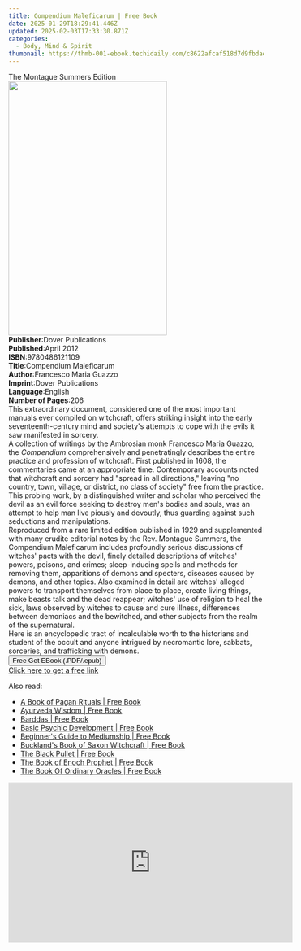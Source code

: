 ```yaml
---
title: Compendium Maleficarum | Free Book
date: 2025-01-29T18:29:41.446Z
updated: 2025-02-03T17:33:30.871Z
categories:
  - Body, Mind & Spirit
thumbnail: https://thmb-001-ebook.techidaily.com/c8622afcaf518d7d9fbdae071f162da124a3d2d989eba6a9ee6a50d3d3e29b5f.jpg
---
```

<main id="book-container">
  <div class="flex flex-col">
    <div class="book-brief flex-1 py-6 px-4 sm:p-6 md:py-10 md:px-8">
      <!-- brief-->
      <div class="book-brief-main">The Montague Summers Edition</div>
    </div>
    <div
      class="book-meta-info flex-1 grid gap-4 col-start-1 col-end-3 row-start-1 sm:mb-6 sm:grid-cols-4 lg:gap-6 lg:col-start-2 lg:row-end-6 lg:row-span-6 lg:mb-0"
    >
      <div
        class="book-meta-info-left place-content-center mt-4 p-4 text-sm leading-6 col-start-2 col-span-2 dark:text-slate-400"
      >
        <img
          class="w-full h-500 object-cover rounded-lg sm:h-255 sm:col-span-2 lg:col-span-full"
          src="https://img-001-ebook.techidaily.com/dc2ac78c66d9543cbf74897a01f5072d78898730af6387224ead07252b025e4f.jpg"
          alt=""
          width="312"
          height="500"
        />
      </div>
      <div
        class="book-meta-info-right mt-2 col-start-1 row-start-2 col-span-3 self-center"
      >
        <!-- meta data  -->
        <div class="flex flex-col px-4 md:px-8">
          <div class="flex-1">
            <strong>Publisher</strong>:<span class="px-2"
              >Dover Publications</span
            >
          </div>
          <div class="flex-1">
            <strong>Published</strong>:<span class="px-2">April 2012</span>
          </div>
          <div class="flex-1">
            <strong>ISBN</strong>:<span class="px-2">9780486121109</span>
          </div>
          <div class="flex-1">
            <strong>Title</strong>:<span class="px-2"
              >Compendium Maleficarum</span
            >
          </div>
          <div class="flex-1">
            <strong>Author</strong>:<span class="px-2"
              >Francesco Maria Guazzo</span
            >
          </div>
          <div class="flex-1">
            <strong>Imprint</strong>:<span class="px-2"
              >Dover Publications</span
            >
          </div>
          <div class="flex-1">
            <strong>Language</strong>:<span class="px-2">English</span>
          </div>
          <div class="flex-1">
            <strong>Number of Pages</strong>:<span class="px-2">206</span>
          </div>
        </div>
      </div>
    </div>
    <div class="book-description flex-1 py-6 px-4 sm:p-6 md:py-10 md:px-8">
      <div class="book-description-main">
        <div accordion-content="" id="description">
          This extraordinary document, considered one of the most important
          manuals ever compiled on witchcraft, offers striking insight into the
          early seventeenth-century mind and society's attempts to cope with the
          evils it saw manifested in sorcery.<br />A collection of writings by
          the Ambrosian monk Francesco Maria Guazzo, the
          <i>Compendium</i> comprehensively and penetratingly describes the
          entire practice and profession of witchcraft. First published in 1608,
          the commentaries came at an appropriate time. Contemporary accounts
          noted that witchcraft and sorcery had "spread in all directions,"
          leaving "no country, town, village, or district, no class of society"
          free from the practice. This probing work, by a distinguished writer
          and scholar who perceived the devil as an evil force seeking to
          destroy men's bodies and souls, was an attempt to help man live
          piously and devoutly, thus guarding against such seductions and
          manipulations.<br />Reproduced from a rare limited edition published
          in 1929 and supplemented with many erudite editorial notes by the Rev.
          Montague Summers, the Compendium Maleficarum includes profoundly
          serious discussions of witches' pacts with the devil, finely detailed
          descriptions of witches' powers, poisons, and crimes; sleep-inducing
          spells and methods for removing them, apparitions of demons and
          specters, diseases caused by demons, and other topics. Also examined
          in detail are witches' alleged powers to transport themselves from
          place to place, create living things, make beasts talk and the dead
          reappear; witches' use of religion to heal the sick, laws observed by
          witches to cause and cure illness, differences between demoniacs and
          the bewitched, and other subjects from the realm of the
          supernatural.<br />Here is an encyclopedic tract of incalculable worth
          to the historians and student of the occult and anyone intrigued by
          necromantic lore, sabbats, sorceries, and trafficking with demons.
        </div>
        <div class="accordion-fader"></div>
      </div>
    </div>
    <div class="book-excerpts flex-1 py-6 px-4 sm:p-6 md:py-10 md:px-8"></div>
    <div
      class="book-about-author flex-1 py-6 px-4 sm:p-6 md:py-10 md:px-8"
    ></div>
    <div class="book-free-get flex-1 py-6 px-4 sm:p-6 md:py-10 md:px-8">
      <button
        id="btn-free-get"
        class="bg-blue-500 hover:bg-blue-700 text-white font-bold py-2 px-4 rounded"
      >
        Free Get EBook (.PDF/.epub)
      </button>
      <div id="countdown-display" class="px-2 text-lg mt-2"></div>
      <a
        id="free-link"
        class="hidden bg-blue-500 hover:bg-blue-700 text-white font-bold py-2 px-4 rounded"
        href="https://www.ebooks.com/en-us/book/96418164/compendium-maleficarum/francesco-maria-guazzo/"
        target="_blank"
        >Click here to get a free link</a
      >
    </div>
    <script>
      let countdownTime = 0;
      let countdownInterval = null;
      document
        .getElementById('btn-free-get')
        .addEventListener('click', startCountdown);
      function startCountdown() {
        countdownTime = new Date().getTime() + 60000 * 3;
        countdownInterval = setInterval(updateCountdown, 1000);
        document.getElementById('btn-free-get').disabled = true;
        document
          .getElementById('btn-free-get')
          .classList.add('bg-gray-500', 'cursor-not-allowed');
      }
      function updateCountdown() {
        let currentTime = new Date().getTime();
        let timeLeft = countdownTime - currentTime;
        let secondsLeft = Math.floor(timeLeft / 1000);
        document.getElementById('countdown-display').innerHTML =
          `Remaining time: ${secondsLeft} seconds.`;
        if (secondsLeft <= 0) {
          clearInterval(countdownInterval);
          document.getElementById('btn-free-get').classList.add('hidden');
          document.getElementById('free-link').classList.remove('hidden');
          document.getElementById('countdown-display').innerHTML = '';
        }
      }
    </script>
  </div>
</main>

<ins class="adsbygoogle"
      style="display:block"
      data-ad-client="ca-pub-7571918770474297"
      data-ad-slot="8358498916"
      data-ad-format="auto"
      data-full-width-responsive="true"></ins>
    

<span class="atpl-alsoreadstyle">Also read:</span>
<div><ul>
<li><a href="https://novels-ebooks.techidaily.com/1125597-9781609256692-a-book-of-pagan-rituals/"><u>A Book of Pagan Rituals | Free Book</u></a></li>
<li><a href="https://novels-ebooks.techidaily.com/1125560-9781609252083-ayurveda-wisdom/"><u>Ayurveda Wisdom | Free Book</u></a></li>
<li><a href="https://novels-ebooks.techidaily.com/1125566-9781609253783-barddas/"><u>Barddas | Free Book</u></a></li>
<li><a href="https://novels-ebooks.techidaily.com/1125569-9781609255473-basic-psychic-development/"><u>Basic Psychic Development | Free Book</u></a></li>
<li><a href="https://novels-ebooks.techidaily.com/1125576-9781609254667-beginners-guide-to-mediumship/"><u>Beginner's Guide to Mediumship | Free Book</u></a></li>
<li><a href="https://novels-ebooks.techidaily.com/1125608-9781609254759-bucklands-book-of-saxon-witchcraft/"><u>Buckland's Book of Saxon Witchcraft | Free Book</u></a></li>
<li><a href="https://novels-ebooks.techidaily.com/1125587-9781609251710-the-black-pullet/"><u>The Black Pullet | Free Book</u></a></li>
<li><a href="https://novels-ebooks.techidaily.com/1125594-9781609255961-the-book-of-enoch-prophet/"><u>The Book of Enoch Prophet | Free Book</u></a></li>
<li><a href="https://novels-ebooks.techidaily.com/1125595-9781609257330-the-book-of-ordinary-oracles/"><u>The Book Of Ordinary Oracles | Free Book</u></a></li>
</ul></div>

<!-- affiliate ads begin -->
<iframe width="560" height="315" src="https://www.youtube.com/embed/3hS27nZVi9Y?si=_Zqj_l4a4XkPqT2S" title="YouTube video player" frameborder="0" allow="accelerometer; autoplay; clipboard-write; encrypted-media; gyroscope; picture-in-picture; web-share" referrerpolicy="strict-origin-when-cross-origin" allowfullscreen></iframe>
<!-- affiliate ads end -->

